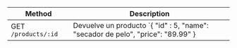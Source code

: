 

| Method | Description |
| ------ | ----------|
| GET `/products/:id` | Devuelve un producto `{ "id" : 5, "name": "secador de pelo", "price": "89.99" }
